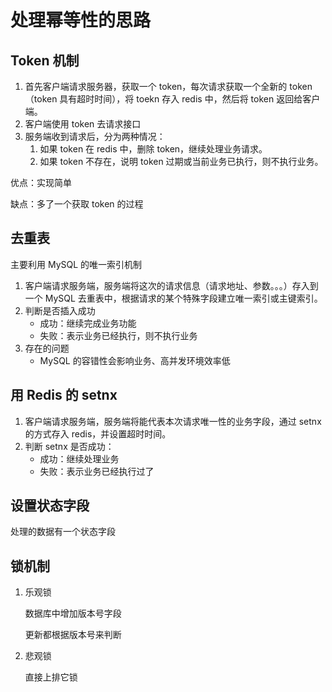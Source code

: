 # 处理幂等性的思路

## Token 机制

1. 首先客户端请求服务器，获取一个 token，每次请求获取一个全新的 token（token 具有超时时间），将 toekn 存入 redis 中，然后将 token 返回给客户端。
2. 客户端使用 token 去请求接口
3. 服务端收到请求后，分为两种情况：
   1. 如果 token 在 redis 中，删除 token，继续处理业务请求。
   2. 如果 token 不存在，说明 token 过期或当前业务已执行，则不执行业务。

优点：实现简单

缺点：多了一个获取 token 的过程

## 去重表

主要利用 MySQL 的唯一索引机制

1. 客户端请求服务端，服务端将这次的请求信息（请求地址、参数。。。）存入到一个 MySQL 去重表中，根据请求的某个特殊字段建立唯一索引或主键索引。
2. 判断是否插入成功
   - 成功：继续完成业务功能
   - 失败：表示业务已经执行，则不执行业务
3. 存在的问题
   - MySQL 的容错性会影响业务、高并发环境效率低

## 用 Redis 的 setnx

1. 客户端请求服务端，服务端将能代表本次请求唯一性的业务字段，通过 setnx 的方式存入 redis，并设置超时时间。
2. 判断 setnx 是否成功：
   - 成功：继续处理业务
   - 失败：表示业务已经执行过了

## 设置状态字段

处理的数据有一个状态字段

## 锁机制

1. 乐观锁

   数据库中增加版本号字段

   更新都根据版本号来判断

2. 悲观锁

   直接上排它锁